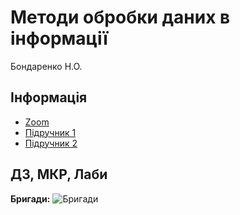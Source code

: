 # Методи обробки даних в інформації
Бондаренко Н.О.

## Інформація
* [Zoom](https://bit.ly/3iy2OmS)
* [Підручник 1](https://dk12rozklad.github.io//files/modi/p1.pdf)
* [Підручник 2](https://dk12rozklad.github.io//files/modi/p2.pdf)

## ДЗ, МКР, Лаби
<!-- ::: warning Лаба

::: -->

**Бригади:**
![Бригади](/images/modi/brigades.jpg)